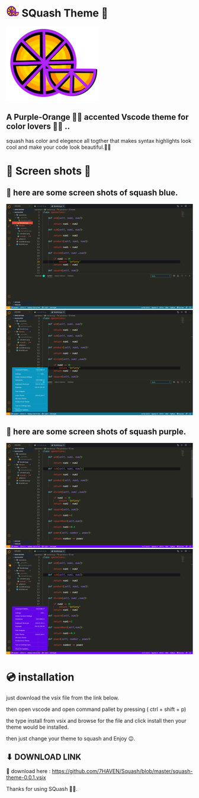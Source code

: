 # <img src = "https://github.com/7HAVEN/Squash/blob/master/images/icons.png" width = "35" height = "30" >  SQuash Theme 🌈
<img src = "https://github.com/7HAVEN/Squash/blob/master/images/icons.png" width = "250" height = "200" >

## A Purple-Orange 🍊🍊 accented Vscode theme for color lovers 💜💜 .. 

squash has color and elegence all togther that makes syntax highlights look cool and make your code look beautiful.🌈🌈
 

# 📸 Screen shots 📸

## 💙 here are some screen shots of squash blue.





<img src="https://github.com/7HAVEN/Squash/blob/master/images/blue1.png">

<img src="https://github.com/7HAVEN/Squash/blob/master/images/blue2.png">

## 💜 here are some screen shots of squash purple.



<img src = "https://github.com/7HAVEN/Squash/blob/master/images/purple1.png">

<img src = "https://github.com/7HAVEN/Squash/blob/master/images/purple2.png">


# 💿 installation 

just download the vsix file from the link below.

then open vscode and open command pallet by pressing ( ctrl + shift + p) 

the type install from vsix and browse for the file and click install then your theme would be installed.

then just change your theme to squash and Enjoy 😉.


## ⬇ DOWNLOAD LINK 


🔽 download here  : https://github.com/7HAVEN/Squash/blob/master/squash-theme-0.0.1.vsix

Thanks for using SQuash 🎉🎉.
